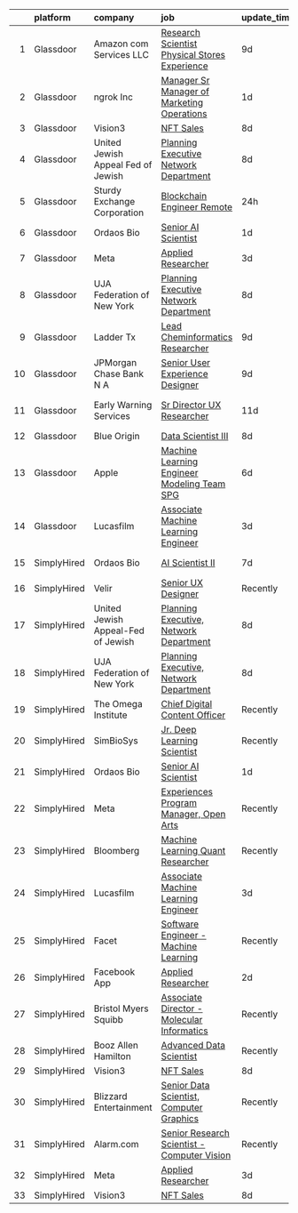 

|    | platform    | company                            | job                                                                                                                                                                                                                                                                                                                                                                                                                                                                                                                                                                                                                                                                                                                                                                                                                                                                                                                                                                                                                                                                                                                                                                                                                                                                                                                                                                   | update_time   | location          |
|---:|:------------|:-----------------------------------|:----------------------------------------------------------------------------------------------------------------------------------------------------------------------------------------------------------------------------------------------------------------------------------------------------------------------------------------------------------------------------------------------------------------------------------------------------------------------------------------------------------------------------------------------------------------------------------------------------------------------------------------------------------------------------------------------------------------------------------------------------------------------------------------------------------------------------------------------------------------------------------------------------------------------------------------------------------------------------------------------------------------------------------------------------------------------------------------------------------------------------------------------------------------------------------------------------------------------------------------------------------------------------------------------------------------------------------------------------------------------|:--------------|:------------------|
|  1 | Glassdoor   | Amazon com Services LLC            | [Research Scientist  Physical Stores Experience](https://www.glassdoor.com/partner/jobListing.htm?pos=109&ao=1136043&s=58&guid=000001834f5eb4de8074f1876f168b9b&src=GD_JOB_AD&t=SR&vt=w&cs=1_7a7c85e4&cb=1663483950526&jobListingId=1008126839740&jrtk=3-0-1gd7ltd8njflq801-1gd7ltd99jm7r800-e514f9f4e00ac023-)                                                                                                                                                                                                                                                                                                                                                                                                                                                                                                                                                                                                                                                                                                                                                                                                                                                                                                                                                                                                                                                       | 9d            | Seattle, WA       |
|  2 | Glassdoor   | ngrok Inc                          | [Manager   Sr Manager of Marketing Operations](https://www.glassdoor.com/partner/jobListing.htm?pos=110&ao=1136043&s=58&guid=000001834f5eb4de8074f1876f168b9b&src=GD_JOB_AD&t=SR&vt=w&ea=1&cs=1_16d5ec4d&cb=1663483950527&jobListingId=1008144845387&jrtk=3-0-1gd7ltd8njflq801-1gd7ltd99jm7r800-c258d0e488cf4f71-)                                                                                                                                                                                                                                                                                                                                                                                                                                                                                                                                                                                                                                                                                                                                                                                                                                                                                                                                                                                                                                                    | 1d            | San Francisco, CA |
|  3 | Glassdoor   | Vision3                            | [NFT Sales](https://www.glassdoor.com/partner/jobListing.htm?pos=102&ao=1110586&s=58&guid=000001834f5eb4de8074f1876f168b9b&src=GD_JOB_AD&t=SR&vt=w&ea=1&cs=1_c586004d&cb=1663483950526&jobListingId=1008129151645&cpc=9908D8D4413DBB8A&jrtk=3-0-1gd7ltd8njflq801-1gd7ltd99jm7r800-953c51f51f37c5c4--6NYlbfkN0C6Tdxb6_otUOxm5BJpRK8-AZ9McR3WwGsnbuWIp-jJEY0Ustdkow1G7SOgtr2AEVwI7f8Hbs4Df6vihtyoy-sFkOwFAy0VDxTZtlfy068F88jg2w3ZyDw7YzHCUmmKzC_J5i3E4hsyfC5quZobAtGC0BRbEYwh2VMzmtlYpbfVPac556Ivop5tOL4D0rrrU3cyHL9aXkP2BjDMcXMKzLc37kL6wQQXPMVIa85OBQfZC1SknzHtRd37wQIzzIJ2OASHUSX9JnnMaFq8J4CTrSOW4itghYcr2pQjBRkw2lz-fpXaW3dj8vxy0DP_mUZHRaMyK7Qr6ZFGupDVVB8RlgFatnkNTZGYOLSbI92vp9Wok4ppvqUcwpv4_8tkK5GMrK6udFC_gd3wtiDLZfIEvDq5TI4HMwtZlwakLcNk9aw4_TCLOznqtByG6gB2W2a8SCKbNzEh31Iqdy_nHQTXvBZUBNm9_klERBxPTIvDFWe3-g%3D%3D)                                                                                                                                                                                                                                                                                                                                                                                                                                                                                                                                      | 8d            | Remote            |
|  4 | Glassdoor   | United Jewish Appeal Fed of Jewish | [Planning Executive  Network Department](https://www.glassdoor.com/partner/jobListing.htm?pos=106&ao=1136043&s=58&guid=000001834f5eb4de8074f1876f168b9b&src=GD_JOB_AD&t=SR&vt=w&cs=1_6417e05f&cb=1663483950526&jobListingId=1008129961812&jrtk=3-0-1gd7ltd8njflq801-1gd7ltd99jm7r800-5ed83a02e3fe4970-)                                                                                                                                                                                                                                                                                                                                                                                                                                                                                                                                                                                                                                                                                                                                                                                                                                                                                                                                                                                                                                                               | 8d            | New York, NY      |
|  5 | Glassdoor   | Sturdy Exchange Corporation        | [Blockchain Engineer  Remote ](https://www.glassdoor.com/partner/jobListing.htm?pos=103&ao=1136043&s=58&guid=000001834f5eb4de8074f1876f168b9b&src=GD_JOB_AD&t=SR&vt=w&ea=1&cs=1_c355a58f&cb=1663483950526&jobListingId=1008146555398&jrtk=3-0-1gd7ltd8njflq801-1gd7ltd99jm7r800-fef74d675c3b63f7-)                                                                                                                                                                                                                                                                                                                                                                                                                                                                                                                                                                                                                                                                                                                                                                                                                                                                                                                                                                                                                                                                    | 24h           | Remote            |
|  6 | Glassdoor   | Ordaos Bio                         | [Senior AI Scientist](https://www.glassdoor.com/partner/jobListing.htm?pos=101&ao=1110586&s=58&guid=000001834f5eb4de8074f1876f168b9b&src=GD_JOB_AD&t=SR&vt=w&cs=1_400ecb6c&cb=1663483950525&jobListingId=1008145130935&cpc=63E4514951618C5C&jrtk=3-0-1gd7ltd8njflq801-1gd7ltd99jm7r800-f9f69a9a285cd6fe--6NYlbfkN0DG4ntHtB_rMsnfhgmnSvK2brktLme1L4SiDeJjQ-izrVOLqRJ5-yjEwoYGp-nj3bVmaw2G2hYiFHImvcdrvfK4O3teM45lFlCbPTTRaXiHURkw0_PJ2WiJRUuvEgk-dRxGbyY-IBCAaVk8LAtXP2E7IiLwkv5pTCqgR3h4gMlR6z3MBxR4kDM0vRyAztaqP6JtnxpvK9PTeMjgu-J4P-ojnwFWY0wdOe8z0oPuzhZxrwq3n0gdhHbmmVd9yUyQEvU8ygW132dIslAZX3IkHoDVCrYrqGaiW0-kQIgRY1kvVSsgxIRRpz6XOfS3k4BLSpWxue3aR5e0ZAfJFyC-cnlDfDKJoBd7xby182GBIeGUXGzX9VQmWku3FV6mPyW2ZuQkI9Ydj7RnQr7eA2861EztFxHSDotPDY8Uo5Ht5Yfb5bGIqeTy0-HGYQcoK405slV4EXe2I3kTGRX7ZeduhaqI0Fyc2KMMLx0jSp7iUc6kV7FdbA5oH0_i-DHtYuHtJJl3ZoubHpphLVNQUDm9i-IhVa-b6WAgU88o_NT6PUp3YeQ5dLvAe1esD9l_BX1HPIx3kILQUzlhh6_ZTvYm9IQHR8pchRYjyiByOUEzCGuxadoTN-gxZjFXMceTVNtyHqehDAnT1uZUPzD2H_ejz0u_tyHLyiZrAAIQbw_eniat0Wvh4B1Lh3ysHBe8v71uUC2ox3QtipiMkkveUukoMtawWLgQrOFslHzoekrwxvmwroq6x4EPE73g7EK6lvpHwvLI4yQMjYZSPND3G3KINHGrN44D3zqankK0HCLghdqliE8IvxYjxcMITOK5xgLOODK1QxT7ao4D48OaE245_js9W6LGMDzZS5T2eVHwjzWtxK08EUpq3-QCdNZABLPPajgi4QJ4GCkiDF4IGrd3U1gIWLQzWDb4ZEbBi9AIJ417oYXN8SdtbMa6w0BebQR4ulCqS4ABwp3uWZlW9QrwKU_tLoyyqIGYAbzCdrB1vYTl7A%3D%3D) | 1d            | New York, NY      |
|  7 | Glassdoor   | Meta                               | [Applied Researcher](https://www.glassdoor.com/partner/jobListing.htm?pos=104&ao=1136043&s=58&guid=000001834f5eb4de8074f1876f168b9b&src=GD_JOB_AD&t=SR&vt=w&cs=1_35bd08fc&cb=1663483950526&jobListingId=1008140387167&jrtk=3-0-1gd7ltd8njflq801-1gd7ltd99jm7r800-060a6ea597715f7d-)                                                                                                                                                                                                                                                                                                                                                                                                                                                                                                                                                                                                                                                                                                                                                                                                                                                                                                                                                                                                                                                                                   | 3d            | Menlo Park, CA    |
|  8 | Glassdoor   | UJA Federation of New York         | [Planning Executive  Network Department](https://www.glassdoor.com/partner/jobListing.htm?pos=107&ao=1136043&s=58&guid=000001834f5eb4de8074f1876f168b9b&src=GD_JOB_AD&t=SR&vt=w&cs=1_cbf025a2&cb=1663483950526&jobListingId=1008129837327&jrtk=3-0-1gd7ltd8njflq801-1gd7ltd99jm7r800-9df2152604a219da-)                                                                                                                                                                                                                                                                                                                                                                                                                                                                                                                                                                                                                                                                                                                                                                                                                                                                                                                                                                                                                                                               | 8d            | New York, NY      |
|  9 | Glassdoor   | Ladder Tx                          | [Lead Cheminformatics Researcher](https://www.glassdoor.com/partner/jobListing.htm?pos=111&ao=1136043&s=58&guid=000001834f5eb4de8074f1876f168b9b&src=GD_JOB_AD&t=SR&vt=w&ea=1&cs=1_4d791f8b&cb=1663483950527&jobListingId=1008126386555&jrtk=3-0-1gd7ltd8njflq801-1gd7ltd99jm7r800-e18282e7ee6929d8-)                                                                                                                                                                                                                                                                                                                                                                                                                                                                                                                                                                                                                                                                                                                                                                                                                                                                                                                                                                                                                                                                 | 9d            | Remote            |
| 10 | Glassdoor   | JPMorgan Chase Bank  N A           | [Senior User Experience Designer](https://www.glassdoor.com/partner/jobListing.htm?pos=114&ao=1136043&s=58&guid=000001834f5eb4de8074f1876f168b9b&src=GD_JOB_AD&t=SR&vt=w&cs=1_7c7338f3&cb=1663483950527&jobListingId=1008125108785&jrtk=3-0-1gd7ltd8njflq801-1gd7ltd99jm7r800-365045bcbac2d1f0-)                                                                                                                                                                                                                                                                                                                                                                                                                                                                                                                                                                                                                                                                                                                                                                                                                                                                                                                                                                                                                                                                      | 9d            | Chicago, IL       |
| 11 | Glassdoor   | Early Warning Services             | [Sr  Director UX Researcher](https://www.glassdoor.com/partner/jobListing.htm?pos=113&ao=1136043&s=58&guid=000001834f5eb4de8074f1876f168b9b&src=GD_JOB_AD&t=SR&vt=w&cs=1_0b2fc715&cb=1663483950527&jobListingId=1008120959380&jrtk=3-0-1gd7ltd8njflq801-1gd7ltd99jm7r800-5f4d3740db0f5da1-)                                                                                                                                                                                                                                                                                                                                                                                                                                                                                                                                                                                                                                                                                                                                                                                                                                                                                                                                                                                                                                                                           | 11d           | San Francisco, CA |
| 12 | Glassdoor   | Blue Origin                        | [Data Scientist III](https://www.glassdoor.com/partner/jobListing.htm?pos=112&ao=1136043&s=58&guid=000001834f5eb4de8074f1876f168b9b&src=GD_JOB_AD&t=SR&vt=w&cs=1_52c92701&cb=1663483950527&jobListingId=1008129965544&jrtk=3-0-1gd7ltd8njflq801-1gd7ltd99jm7r800-fb646aca15ad5bb0-)                                                                                                                                                                                                                                                                                                                                                                                                                                                                                                                                                                                                                                                                                                                                                                                                                                                                                                                                                                                                                                                                                   | 8d            | Seattle, WA       |
| 13 | Glassdoor   | Apple                              | [Machine Learning Engineer  Modeling Team   SPG](https://www.glassdoor.com/partner/jobListing.htm?pos=108&ao=1136043&s=58&guid=000001834f5eb4de8074f1876f168b9b&src=GD_JOB_AD&t=SR&vt=w&cs=1_a0a32821&cb=1663483950526&jobListingId=1008132846162&jrtk=3-0-1gd7ltd8njflq801-1gd7ltd99jm7r800-db8a414b509bb38a-)                                                                                                                                                                                                                                                                                                                                                                                                                                                                                                                                                                                                                                                                                                                                                                                                                                                                                                                                                                                                                                                       | 6d            | Cupertino, CA     |
| 14 | Glassdoor   | Lucasfilm                          | [Associate Machine Learning Engineer](https://www.glassdoor.com/partner/jobListing.htm?pos=105&ao=1136043&s=58&guid=000001834f5eb4de8074f1876f168b9b&src=GD_JOB_AD&t=SR&vt=w&cs=1_7424dbff&cb=1663483950526&jobListingId=1008139116057&jrtk=3-0-1gd7ltd8njflq801-1gd7ltd99jm7r800-53c3b19fc0252a02-)                                                                                                                                                                                                                                                                                                                                                                                                                                                                                                                                                                                                                                                                                                                                                                                                                                                                                                                                                                                                                                                                  | 3d            | San Francisco, CA |
| 15 | SimplyHired | Ordaos Bio                         | [AI Scientist II](https://www.simplyhired.com/job/YSwZMkTYwEtZHJQb4wzFeL8q1rh46UnkSRzb-2UVZ-gnZ3iI5F1LLQ?q=generative+art)                                                                                                                                                                                                                                                                                                                                                                                                                                                                                                                                                                                                                                                                                                                                                                                                                                                                                                                                                                                                                                                                                                                                                                                                                                            | 7d            | New York, NY      |
| 16 | SimplyHired | Velir                              | [Senior UX Designer](https://www.simplyhired.com/job/JsuvOS3K5AR3HQi3VuKEBhQhKQeRlfY4_zE38BQBG3OMTSsgNvHd5Q?q=generative+art)                                                                                                                                                                                                                                                                                                                                                                                                                                                                                                                                                                                                                                                                                                                                                                                                                                                                                                                                                                                                                                                                                                                                                                                                                                         | Recently      | United States     |
| 17 | SimplyHired | United Jewish Appeal-Fed of Jewish | [Planning Executive, Network Department](https://www.simplyhired.com/job/ipPQpSJkPMvSYgH4TZPcNZCPv5ufMFc7fjJfyioniTmA6TK0Xp-KnA?q=generative+art)                                                                                                                                                                                                                                                                                                                                                                                                                                                                                                                                                                                                                                                                                                                                                                                                                                                                                                                                                                                                                                                                                                                                                                                                                     | 8d            | New York, NY      |
| 18 | SimplyHired | UJA Federation of New York         | [Planning Executive, Network Department](https://www.simplyhired.com/job/CFRJXssnwAfd8x4Fv6TdvIXlskLiywn1exXZElkvUm_GXPGdFq-6vA?q=generative+art)                                                                                                                                                                                                                                                                                                                                                                                                                                                                                                                                                                                                                                                                                                                                                                                                                                                                                                                                                                                                                                                                                                                                                                                                                     | 8d            | New York, NY      |
| 19 | SimplyHired | The Omega Institute                | [Chief Digital Content Officer](https://www.simplyhired.com/job/G1D9FkrcxrKb089KGIhcUtufe9nAciOmz-Z9jgwfR-iIJFIjtOIiiw?q=generative+art)                                                                                                                                                                                                                                                                                                                                                                                                                                                                                                                                                                                                                                                                                                                                                                                                                                                                                                                                                                                                                                                                                                                                                                                                                              | Recently      | Rhinebeck, NY     |
| 20 | SimplyHired | SimBioSys                          | [Jr. Deep Learning Scientist](https://www.simplyhired.com/job/QLKBeB213mb3gEI9hwxK3u6dwygDRzLsU5l729hCydJRHwl7Zh9bqA?q=generative+art)                                                                                                                                                                                                                                                                                                                                                                                                                                                                                                                                                                                                                                                                                                                                                                                                                                                                                                                                                                                                                                                                                                                                                                                                                                | Recently      | Chicago, IL       |
| 21 | SimplyHired | Ordaos Bio                         | [Senior AI Scientist](https://www.simplyhired.com/job/UG6Rlyr3DjTp8cdteo1ZSgD70VXO_Jdez17nRKY1FO4WSr2JFBoYYA?q=generative+art)                                                                                                                                                                                                                                                                                                                                                                                                                                                                                                                                                                                                                                                                                                                                                                                                                                                                                                                                                                                                                                                                                                                                                                                                                                        | 1d            | New York, NY      |
| 22 | SimplyHired | Meta                               | [Experiences Program Manager, Open Arts](https://www.simplyhired.com/job/39LFdVDZkOVzjzuKxDh39-uXR6pKfcGOkABaQ3gkkuENYK4d0Gs1Og?q=generative+art)                                                                                                                                                                                                                                                                                                                                                                                                                                                                                                                                                                                                                                                                                                                                                                                                                                                                                                                                                                                                                                                                                                                                                                                                                     | Recently      | Menlo Park, CA    |
| 23 | SimplyHired | Bloomberg                          | [Machine Learning Quant Researcher](https://www.simplyhired.com/job/VPoBWZeqtsL_I-8lUeUVH-XyL3kFT6mMxT20wo9--CNiv9Uav37p5Q?q=generative+art)                                                                                                                                                                                                                                                                                                                                                                                                                                                                                                                                                                                                                                                                                                                                                                                                                                                                                                                                                                                                                                                                                                                                                                                                                          | Recently      | New York, NY      |
| 24 | SimplyHired | Lucasfilm                          | [Associate Machine Learning Engineer](https://www.simplyhired.com/job/NHCbzWRQ1XQtyychoSUQiroJNEZKRqDcszy7P2TGP2ughvn0n-RGgA?q=generative+art)                                                                                                                                                                                                                                                                                                                                                                                                                                                                                                                                                                                                                                                                                                                                                                                                                                                                                                                                                                                                                                                                                                                                                                                                                        | 3d            | San Francisco, CA |
| 25 | SimplyHired | Facet                              | [Software Engineer - Machine Learning](https://www.simplyhired.com/job/rRl7LpYqGiIowLAwzbrNzMgXtXTFbKgtp-z9fo66PKEqX4Q6nYlO_w?q=generative+art)                                                                                                                                                                                                                                                                                                                                                                                                                                                                                                                                                                                                                                                                                                                                                                                                                                                                                                                                                                                                                                                                                                                                                                                                                       | Recently      | San Francisco, CA |
| 26 | SimplyHired | Facebook App                       | [Applied Researcher](https://www.simplyhired.com/job/5LvlnO5zrjgDgUV17JItNO3b7Wu-t5vNNj5LZ-HAlJ8Fi47DnSGKYg?q=generative+art)                                                                                                                                                                                                                                                                                                                                                                                                                                                                                                                                                                                                                                                                                                                                                                                                                                                                                                                                                                                                                                                                                                                                                                                                                                         | 2d            | Menlo Park, CA    |
| 27 | SimplyHired | Bristol Myers Squibb               | [Associate Director - Molecular Informatics](https://www.simplyhired.com/job/6LUET-00J9FC82jcNozqbzcnMlTzIUjvX0PgAVt3914OdorFX8oQvA?q=generative+art)                                                                                                                                                                                                                                                                                                                                                                                                                                                                                                                                                                                                                                                                                                                                                                                                                                                                                                                                                                                                                                                                                                                                                                                                                 | Recently      | Cambridge, MA     |
| 28 | SimplyHired | Booz Allen Hamilton                | [Advanced Data Scientist](https://www.simplyhired.com/job/6wXBavYp-PplJ28NFIYglO8-7dTuHiYQb0uwyejmBZfeSdLek03YvQ?q=generative+art)                                                                                                                                                                                                                                                                                                                                                                                                                                                                                                                                                                                                                                                                                                                                                                                                                                                                                                                                                                                                                                                                                                                                                                                                                                    | Recently      | Adelphi, MD       |
| 29 | SimplyHired | Vision3                            | [NFT Sales](https://www.simplyhired.com/job/56q5PEG24FQgL9OnyyTtRuTPQ2cKHInO1pJXhpbR9qFKEYCBawAOFw?q=generative+art)                                                                                                                                                                                                                                                                                                                                                                                                                                                                                                                                                                                                                                                                                                                                                                                                                                                                                                                                                                                                                                                                                                                                                                                                                                                  | 8d            | Remote            |
| 30 | SimplyHired | Blizzard Entertainment             | [Senior Data Scientist, Computer Graphics](https://www.simplyhired.com/job/FiskW-Gz-FCAVeSnphMRdyWJsI2KrVP0qig6JTACI2hq1lHJkEOfoA?q=generative+art)                                                                                                                                                                                                                                                                                                                                                                                                                                                                                                                                                                                                                                                                                                                                                                                                                                                                                                                                                                                                                                                                                                                                                                                                                   | Recently      | Irvine, CA        |
| 31 | SimplyHired | Alarm.com                          | [Senior Research Scientist - Computer Vision](https://www.simplyhired.com/job/DKz-UvWn3Z7fvTbVPSMosQLCwQwINodaJXZ0DK775tDpTEVgZJslAA?q=generative+art)                                                                                                                                                                                                                                                                                                                                                                                                                                                                                                                                                                                                                                                                                                                                                                                                                                                                                                                                                                                                                                                                                                                                                                                                                | Recently      | Tysons Corner, VA |
| 32 | SimplyHired | Meta                               | [Applied Researcher](https://www.simplyhired.com/job/fEBHx_bjfzf6rqxoWa9Eh11hoEsdDdSVUwYrW_2Zc2pgk64DnV_Bvw?q=generative+art)                                                                                                                                                                                                                                                                                                                                                                                                                                                                                                                                                                                                                                                                                                                                                                                                                                                                                                                                                                                                                                                                                                                                                                                                                                         | 3d            | Menlo Park, CA    |
| 33 | SimplyHired | Vision3                            | [NFT Sales](https://www.simplyhired.com/job/56q5PEG24FQgL9OnyyTtRuTPQ2cKHInO1pJXhpbR9qFKEYCBawAOFw?q=generative+art)                                                                                                                                                                                                                                                                                                                                                                                                                                                                                                                                                                                                                                                                                                                                                                                                                                                                                                                                                                                                                                                                                                                                                                                                                                                  | 8d            | Remote            |